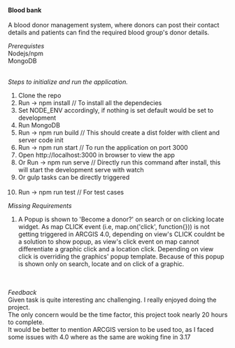 <b>Blood bank </b> <br/> <br/>
A blood donor management system, where donors can post their contact details and patients can find the required blood group's donor details. 

<i>Prerequistes</i> <br/>
  Nodejs/npm <br/>
  MongoDB <br/> <br/>
  
<i>Steps to initialize and run the application.</i><br/>
1. Clone the repo <br/>
2. Run -> npm install // To install all the dependecies <br/>
3. Set NODE_ENV accordingly, if nothing is set default would be set to development <br/>
4. Run MongoDB <br/>
5. Run -> npm run build // This should create a dist folder with client and server code init <br/>
6. Run -> npm run start // To run the application on port 3000 <br/>
7. Open http://localhost:3000 in browser to view the app <br/>
8. Or Run -> npm run serve // Directly run this command after install, this will start the development serve with watch <br/>
9. Or gulp tasks can be directly triggered <br/><br/>
10. Run -> npm run test // For test cases

<i>Missing Requirements </i> <br/>
1. A Popup is shown to 'Become a donor?' on search or on clicking locate widget. As map CLICK event (i.e, map.on('click', function{})) is not getting triggered in ARCGIS 4.0, 
depending on view's CLICK couldnt be a solution to show popup, as view's click event on map cannot differentiate a graphic click and a location click. 
Depending on view click is overriding the graphics' popup template. Because of this popup is shown only on search, locate and on click of a graphic.
<br/>
<br/>
<i>Feedback</i><br/>
Given task is quite interesting anc challenging. I really enjoyed doing the project. <br/>
The only concern would be the time factor, this project took nearly 20 hours to complete. <br/>
It would be better to mention ARCGIS version to be used too, as I faced some issues with 4.0 where as the same are woking fine in 3.17<br/>










